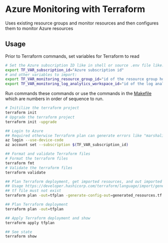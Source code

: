 # Azure Monitoring with Terraform

Uses existing resource groups and monitor resources and then configures them to monitor Azure resources

## Usage

Prior to Terraform commands, set variables for Terraform to read

```sh
# Set the Azure subscription ID like in shell or source .env file like:
export TF_VAR_subscription_id="Azure subscription id"
# and other variables to import:
export TF_VAR_monitoring_resource_group_id="id of the resource group holding monitoring resources"
export TF_VAR_monitoring_log_analytics_workspace_id="id of the log analytics workspace"
```

Run commands these commands or use the commands in the [Makefile](Makefile) which are numbers in order of sequence to run.

```sh
# Initilize the terraform project
terraform init
# Upgrade the terraform project
terraform init -upgrade

## Login to Azure
## Required otherwise Terraform plan can generate errors like "marshaling: string field contains invalid UTF-8"
az login --use-device-code
az account set --subscription $(TF_VAR_subscription_id)

## Format and validate Terraform files
# Format the terraform files
terraform fmt
# Validate the terraform files
terraform validate

## Plan Terraform deployment, get imported resources, and out imported resources configurations
## Usage https://developer.hashicorp.com/terraform/language/import/generating-configuration
## tf file must not exist
terraform plan -out=tfplan -generate-config-out=generated_resources.tf

## Plan Terraform deployment
terraform plan -out=tfplan

## Apply Terraform deployment and show
terraform apply tfplan

## See state
terraform show
```
